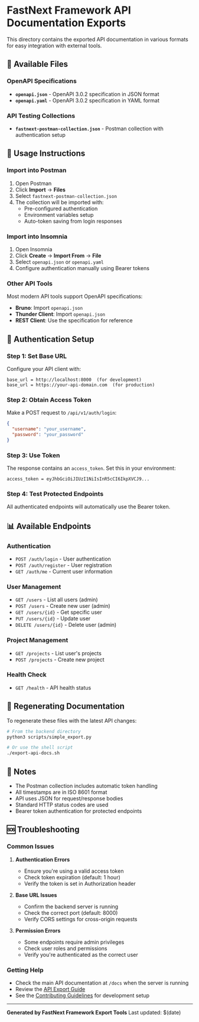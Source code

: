 # FastNext Framework API Documentation Exports

This directory contains the exported API documentation in various formats for easy integration with external tools.

## 📁 Available Files

### OpenAPI Specifications
- **`openapi.json`** - OpenAPI 3.0.2 specification in JSON format
- **`openapi.yaml`** - OpenAPI 3.0.2 specification in YAML format

### API Testing Collections
- **`fastnext-postman-collection.json`** - Postman collection with authentication setup

## 🔧 Usage Instructions

### Import into Postman

1. Open Postman
2. Click **Import** → **Files**
3. Select `fastnext-postman-collection.json`
4. The collection will be imported with:
   - Pre-configured authentication
   - Environment variables setup
   - Auto-token saving from login responses

### Import into Insomnia

1. Open Insomnia
2. Click **Create** → **Import From** → **File**
3. Select `openapi.json` or `openapi.yaml`
4. Configure authentication manually using Bearer tokens

### Other API Tools

Most modern API tools support OpenAPI specifications:
- **Bruno**: Import `openapi.json`
- **Thunder Client**: Import `openapi.json`
- **REST Client**: Use the specification for reference

## 🔐 Authentication Setup

### Step 1: Set Base URL
Configure your API client with:
```
base_url = http://localhost:8000  (for development)
base_url = https://your-api-domain.com  (for production)
```

### Step 2: Obtain Access Token
Make a POST request to `/api/v1/auth/login`:
```json
{
  "username": "your_username",
  "password": "your_password"
}
```

### Step 3: Use Token
The response contains an `access_token`. Set this in your environment:
```
access_token = eyJhbGciOiJIUzI1NiIsInR5cCI6IkpXVCJ9...
```

### Step 4: Test Protected Endpoints
All authenticated endpoints will automatically use the Bearer token.

## 📊 Available Endpoints

### Authentication
- `POST /auth/login` - User authentication
- `POST /auth/register` - User registration
- `GET /auth/me` - Current user information

### User Management
- `GET /users` - List all users (admin)
- `POST /users` - Create new user (admin)
- `GET /users/{id}` - Get specific user
- `PUT /users/{id}` - Update user
- `DELETE /users/{id}` - Delete user (admin)

### Project Management
- `GET /projects` - List user's projects
- `POST /projects` - Create new project

### Health Check
- `GET /health` - API health status

## 🔄 Regenerating Documentation

To regenerate these files with the latest API changes:

```bash
# From the backend directory
python3 scripts/simple_export.py

# Or use the shell script
./export-api-docs.sh
```

## 📝 Notes

- The Postman collection includes automatic token handling
- All timestamps are in ISO 8601 format
- API uses JSON for request/response bodies
- Standard HTTP status codes are used
- Bearer token authentication for protected endpoints

## 🆘 Troubleshooting

### Common Issues

1. **Authentication Errors**
   - Ensure you're using a valid access token
   - Check token expiration (default: 1 hour)
   - Verify the token is set in Authorization header

2. **Base URL Issues**
   - Confirm the backend server is running
   - Check the correct port (default: 8000)
   - Verify CORS settings for cross-origin requests

3. **Permission Errors**
   - Some endpoints require admin privileges
   - Check user roles and permissions
   - Verify you're authenticated as the correct user

### Getting Help

- Check the main API documentation at `/docs` when the server is running
- Review the [API Export Guide](../../docs/API_EXPORT_GUIDE.md)
- See the [Contributing Guidelines](../../CONTRIBUTING.md) for development setup

---

**Generated by FastNext Framework Export Tools**
Last updated: $(date)
